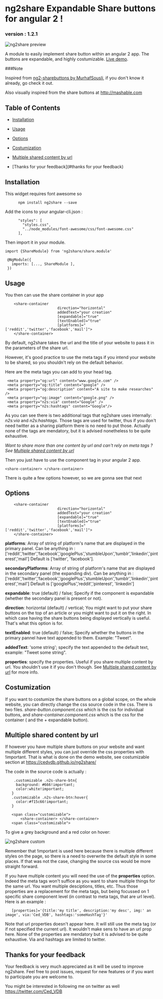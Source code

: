 # ng2share Expandable Share buttons for angular 2 !
### version : 1.2.1

![ng2share preview](http://i.imgur.com/L9EbBaa.png)

A module to easily implement share button within an angular 2 app. The buttons are expandable, and highly costumizable. [Live demo](https://cedvdb.github.io/ng2share/).

###Note

Inspired from [ng2-sharebuttons by MurhafSousli](https://github.com/MurhafSousli/ng2-sharebuttons), if you don't know it already,
go check it out.

Also visually inspired from the share buttons at http://mashable.com



## Table of Contents

 * [Installation](#installation)

 * [Usage](#usage)

 * [Options](#options)

 * [Costumization](#costumization)

 * [Multiple shared content by url](#multiple-shared-content-by-url)

 * [Thanks for your feedback](#thanks for your feedback)


## Installation

This widget requires font awesome so 

```
      npm install ng2share --save
```

Add the icons to your angular-cli.json :

```
      "styles": [
        "styles.css",
        "../node_modules/font-awesome/css/font-awesome.css" 
      ],
```


 Then import it in your module.

```
import {ShareModule} from 'ng2share/share.module'

 @NgModule({
   imports: [..., ShareModule ],
 })
```

## Usage

You then can use the share container in your app

```
    <share-container
                        direction="horizontal"
                        addedText="your creation"
                        [expandable]="true"
                        [textEnabled]="true"
                        [platforms]="['reddit','twitter','facebook','mail']">
    </share-container>

```

 By default, ng2share takes the url and the title of your website to pass it in the parameters of the share url.

 However, it's good practice to use the meta tags if you intend your website to be shared, so you shouldn't rely on the default behavior.

 Here are the meta tags you can add to your head tag.

 ```
  <meta property="og:url" content="www.google.com" />
  <meta property="og:title" content="google" />
  <meta property="og:description" content="A site to make researches" />
  <meta property="og:image" content="google.png" />
  <meta property="n2s:via" content="Google" />
  <meta property="n2s:hashtags" content="Google"/>
 ```
 As you can see there is two additional tags that ng2share uses internally: *n2s:via* and *n2s:hashtags*. Those tags are used for twitter,
 thus if you don't need twitter as a sharing platform there is no need to put those. Actually none of the tags are mendatory, but it is advised
 nonetheless to be quite exhaustive.

 *Want to share more than one content by url and can't rely on meta tags ? See [Multiple shared content by url](#multiple-shared-content-by-url)*

 Then you just have to use the component tag in your angular 2 app.

 ```
<share-container> </share-container>
```

There is quite a few options however, so we are gonna see that next

## Options

```
	<share-container
						direction="horizontal"
						addedText="your creation"
						[expandable]="true"
						[textEnabled]="true"
						[platforms]="['reddit','twitter','facebook','mail']">
	</share-container>
```

**platforms**: Array of string of platform's name that are displayed in the primary panel. Can be anything in : ['reddit','twitter','facebook','googlePlus','stumbleUpon','tumblr','linkedin','pinterest','mail']
Default is ['twitter', 'facebook'].

**secondaryPlatforms**: Array of string of platform's name that are displayed in the secondary panel (the expanding div). Can be anything in : ['reddit','twitter','facebook','googlePlus','stumbleUpon','tumblr','linkedin','pinterest','mail']
Default is ['googlePlus','reddit','pinterest', 'linkedin']

**expandable**: true (default) / false; Specify if the component is expandable (whether the secondary panel is present or not).

**direction**: horizontal (default) / vertical; You might want to put your share buttons on the top of an article or you might want to put it on the right.
In which case having the share buttons being displayed vertically is useful. That's what this option is for.

**textEnabled**: true (default) / false; Specify whether the buttons in the primary pannel have text appended to them. Example: "Tweet".

**addedText**: 'some string'; specify the text appended to the default text, example: "Tweet some string".

**properties**: specify the properties. Useful if you share multiple content by url. You shouldn't use it if you don't though. See [Multiple shared content by url](#multiple-shared-content-by-url) for more info.


## Costumization

If you want to costumize the share buttons on a global scope, on the whole website, you can directly change the css source code in the css. There is two files.
*share-button.component.css* which is the css for individual buttons, and *share-container.component.css* which is the css for the container ( and the + expandable button).


## Multiple shared content by url

If however you have multiple share buttons on your website and want multiple different styles, you can just override the css properties with !important.
That is what is done on the demo website, see costumizable section at https://cedvdb.github.io/ng2share/

The code in the source code is actually :


 ```
	 .customizable .n2s-share-btn{
	  background: #666!important;
	  color:white!important;
	}
	.customizable .n2s-share-btn:hover{
	  color:#f15c66!important;
	}

	<span class="customizable">
		<share-container> </share-container>
	<span class="customizable">
 ```

 To give a grey background and a red color on hover:

 ![ng2share custom](http://i.imgur.com/QDRIyxi.png)


 Remember that !important is used here because there is multiple different styles on the page, so there is a need to overwrite the default style in some places.
 If that was not the case, changing the source css would be more straight forward.

 If you have multiple content you will need the use of the **properties** option.
 Indeed the meta tags won't suffice as you want to share multiple things for the same url. You want multiple desciptions, titles, etc.
 Thus those properties are a replacement for the meta tags, but being focussed on 1 specific share component level (in contrast to meta tags, that are url level).
 Here is an example :

  ```
     [properties]='{title:'my title', description:'my desc', img:' an image', via:'Ced_VDB', hashtags:'someHashTag'}'
  ```

 Note that url properties doesn't appear here. It will still use the meta tag (or if not specified the current url). It wouldn't make sens to have an url prop here.
 None of the properties are mendatory but it is advised to be quite exhaustive. Via and hashtags are limited to twitter.

## Thanks for your feedback

Your feedback is very much appreciated as it will be used to improve ng2share. Feel free to post issues, request for new features or if you want to participate you are welcome to.

You might be interested in following me on twitter as well https://twitter.com/Ced_VDB
